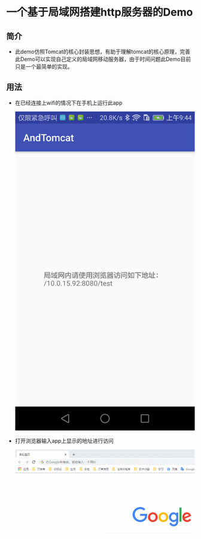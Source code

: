 # 一个基于局域网搭建http服务器的Demo

## 简介

* 此demo仿照Tomcat的核心封装思想，有助于理解tomcat的核心原理，完善此Demo可以实现自己定义的局域网移动服务器，由于时间问题此Demo目前只是一个最简单的实现。

## 用法

* 在已经连接上wifi的情况下在手机上运行此app

  ![](icon01.png)

* 打开浏览器输入app上显示的地址进行访问

  ![](icon02.gif)
